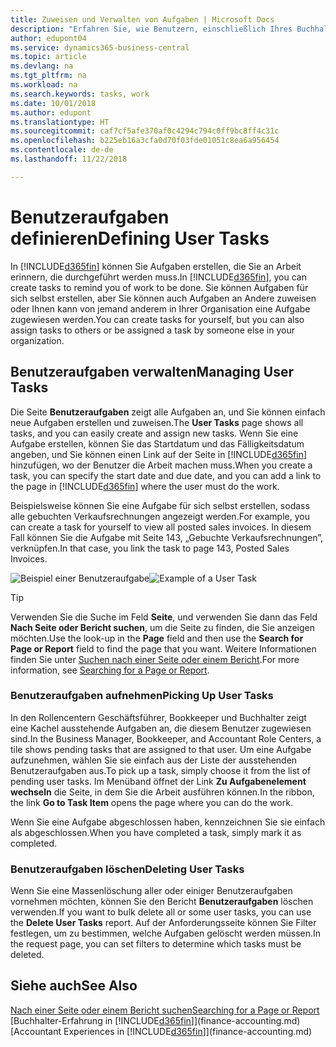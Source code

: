 ```yaml
---
title: Zuweisen und Verwalten von Aufgaben | Microsoft Docs
description: "Erfahren Sie, wie Benutzern, einschließlich Ihres Buchhalters, Aufgaben in  Business Central zugewiesen werden"
author: edupont04
ms.service: dynamics365-business-central
ms.topic: article
ms.devlang: na
ms.tgt_pltfrm: na
ms.workload: na
ms.search.keywords: tasks, work
ms.date: 10/01/2018
ms.author: edupont
ms.translationtype: HT
ms.sourcegitcommit: caf7cf5afe370af0c4294c794c0ff9bc8ff4c31c
ms.openlocfilehash: b225eb16a3cfa0d70f03fde01051c8ea6a956454
ms.contentlocale: de-de
ms.lasthandoff: 11/22/2018

---
```

# <a name="defining-user-tasks"></a><span data-ttu-id="41a6e-103">Benutzeraufgaben definieren</span><span class="sxs-lookup"><span data-stu-id="41a6e-103">Defining User Tasks</span></span>
<span data-ttu-id="41a6e-104">In [!INCLUDE[d365fin](includes/d365fin_md.md)] können Sie Aufgaben erstellen, die Sie an Arbeit erinnern, die durchgeführt werden muss.</span><span class="sxs-lookup"><span data-stu-id="41a6e-104">In [!INCLUDE[d365fin](includes/d365fin_md.md)], you can create tasks to remind you of work to be done.</span></span> <span data-ttu-id="41a6e-105">Sie können Aufgaben für sich selbst erstellen, aber Sie können auch Aufgaben an Andere zuweisen oder Ihnen kann von jemand anderem in Ihrer Organisation eine Aufgabe zugewiesen werden.</span><span class="sxs-lookup"><span data-stu-id="41a6e-105">You can create tasks for yourself, but you can also assign tasks to others or be assigned a task by someone else in your organization.</span></span>  

## <a name="managing-user-tasks"></a><span data-ttu-id="41a6e-106">Benutzeraufgaben verwalten</span><span class="sxs-lookup"><span data-stu-id="41a6e-106">Managing User Tasks</span></span>
<span data-ttu-id="41a6e-107">Die Seite **Benutzeraufgaben** zeigt alle Aufgaben an, und Sie können einfach neue Aufgaben erstellen und zuweisen.</span><span class="sxs-lookup"><span data-stu-id="41a6e-107">The **User Tasks** page shows all tasks, and you can easily create and assign new tasks.</span></span> <span data-ttu-id="41a6e-108">Wenn Sie eine Aufgabe erstellen, können Sie das Startdatum und das Fälligkeitsdatum angeben, und Sie können einen Link auf der Seite in [!INCLUDE[d365fin](includes/d365fin_md.md)] hinzufügen, wo der Benutzer die Arbeit machen muss.</span><span class="sxs-lookup"><span data-stu-id="41a6e-108">When you create a task, you can specify the start date and due date, and you can add a link to the page in [!INCLUDE[d365fin](includes/d365fin_md.md)] where the user must do the work.</span></span>  

<span data-ttu-id="41a6e-109">Beispielsweise können Sie eine Aufgabe für sich selbst erstellen, sodass alle gebuchten Verkaufsrechnungen angezeigt werden.</span><span class="sxs-lookup"><span data-stu-id="41a6e-109">For example, you can create a task for yourself to view all posted sales invoices.</span></span> <span data-ttu-id="41a6e-110">In diesem Fall können Sie die Aufgabe mit Seite 143, „Gebuchte Verkaufsrechnungen”, verknüpfen.</span><span class="sxs-lookup"><span data-stu-id="41a6e-110">In that case, you link the task to page 143, Posted Sales Invoices.</span></span>  

<span data-ttu-id="41a6e-111">![Beispiel einer Benutzeraufgabe](media/across-user-tasks/sample-user-task.png "Beispiel einer Benutzeraufgabe")</span><span class="sxs-lookup"><span data-stu-id="41a6e-111">![Example of a User Task](media/across-user-tasks/sample-user-task.png "Example of a user task")</span></span>

> [!TIP]  
>  <span data-ttu-id="41a6e-112">Verwenden Sie die Suche im Feld **Seite**, und verwenden Sie dann das Feld **Nach Seite oder Bericht suchen**, um die Seite zu finden, die Sie anzeigen möchten.</span><span class="sxs-lookup"><span data-stu-id="41a6e-112">Use the look-up in the **Page** field and then use the **Search for Page or Report** field to find the page that you want.</span></span> <span data-ttu-id="41a6e-113">Weitere Informationen finden Sie unter [Suchen nach einer Seite oder einem Bericht](ui-search.md).</span><span class="sxs-lookup"><span data-stu-id="41a6e-113">For more information, see [Searching for a Page or Report](ui-search.md).</span></span>  

### <a name="picking-up-user-tasks"></a><span data-ttu-id="41a6e-114">Benutzeraufgaben aufnehmen</span><span class="sxs-lookup"><span data-stu-id="41a6e-114">Picking Up User Tasks</span></span>
<span data-ttu-id="41a6e-115">In den Rollencentern Geschäftsführer, Bookkeeper und Buchhalter zeigt eine Kachel ausstehende Aufgaben an, die diesem Benutzer zugewiesen sind.</span><span class="sxs-lookup"><span data-stu-id="41a6e-115">In the Business Manager, Bookkeeper, and Accountant Role Centers, a tile shows pending tasks that are assigned to that user.</span></span> <span data-ttu-id="41a6e-116">Um eine Aufgabe aufzunehmen, wählen Sie sie einfach aus der Liste der ausstehenden Benutzeraufgaben aus.</span><span class="sxs-lookup"><span data-stu-id="41a6e-116">To pick up a task, simply choose it from the list of pending user tasks.</span></span> <span data-ttu-id="41a6e-117">Im Menüband öffnet der Link **Zu Aufgabenelement wechseln** die Seite, in dem Sie die Arbeit ausführen können.</span><span class="sxs-lookup"><span data-stu-id="41a6e-117">In the ribbon, the link **Go to Task Item** opens the page where you can do the work.</span></span>  

<span data-ttu-id="41a6e-118">Wenn Sie eine Aufgabe abgeschlossen haben, kennzeichnen Sie sie einfach als abgeschlossen.</span><span class="sxs-lookup"><span data-stu-id="41a6e-118">When you have completed a task, simply mark it as completed.</span></span>  

### <a name="deleting-user-tasks"></a><span data-ttu-id="41a6e-119">Benutzeraufgaben löschen</span><span class="sxs-lookup"><span data-stu-id="41a6e-119">Deleting User Tasks</span></span>
<span data-ttu-id="41a6e-120">Wenn Sie eine Massenlöschung aller oder einiger Benutzeraufgaben vornehmen möchten, können Sie den Bericht **Benutzeraufgaben** löschen verwenden.</span><span class="sxs-lookup"><span data-stu-id="41a6e-120">If you want to bulk delete all or some user tasks, you can use the **Delete User Tasks** report.</span></span> <span data-ttu-id="41a6e-121">Auf der Anforderungsseite können Sie Filter festlegen, um zu bestimmen, welche Aufgaben gelöscht werden müssen.</span><span class="sxs-lookup"><span data-stu-id="41a6e-121">In the request page, you can set filters to determine which tasks must be deleted.</span></span>  

## <a name="see-also"></a><span data-ttu-id="41a6e-122">Siehe auch</span><span class="sxs-lookup"><span data-stu-id="41a6e-122">See Also</span></span>
[<span data-ttu-id="41a6e-123">Nach einer Seite oder einem Bericht suchen</span><span class="sxs-lookup"><span data-stu-id="41a6e-123">Searching for a Page or Report</span></span>](ui-search.md)  
<span data-ttu-id="41a6e-124">[Buchhalter-Erfahrung in [!INCLUDE[d365fin](includes/d365fin_md.md)]](finance-accounting.md)</span><span class="sxs-lookup"><span data-stu-id="41a6e-124">[Accountant Experiences in [!INCLUDE[d365fin](includes/d365fin_md.md)]](finance-accounting.md)</span></span>  

